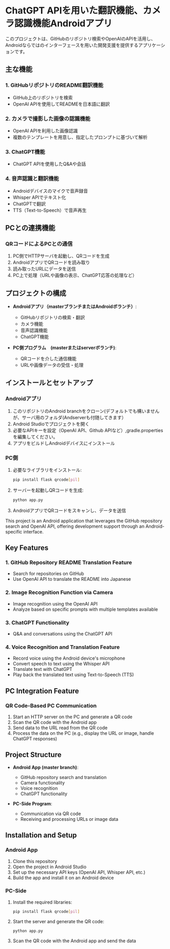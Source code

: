 # ChatGPT APIを用いた翻訳機能、カメラ認識機能Androidアプリ

このプロジェクトは、GitHubのリポジトリ検索やOpenAIのAPIを活用し、Androidならではのインターフェースを用いた開発支援を提供するアプリケーションです。

## 主な機能

### 1. GitHubリポジトリのREADME翻訳機能
- GitHub上のリポジトリを検索
- OpenAI APIを使用してREADMEを日本語に翻訳

### 2. カメラで撮影した画像の認識機能
- OpenAI APIを利用した画像認識
- 複数のテンプレートを用意し、指定したプロンプトに基づいて解析

### 3. ChatGPT機能
- ChatGPT APIを使用したQ&Aや会話

### 4. 音声認識と翻訳機能
- Androidデバイスのマイクで音声録音
- Whisper APIでテキスト化
- ChatGPTで翻訳
- TTS（Text-to-Speech）で音声再生

## PCとの連携機能

### QRコードによるPCとの通信

1. PC側でHTTPサーバを起動し、QRコードを生成
2. AndroidアプリでQRコードを読み取り
3. 読み取ったURLにデータを送信
4. PC上で処理（URLや画像の表示、ChatGPT応答の処理など）

## プロジェクトの構成

- **Androidアプリ（masterブランチまたはAndroidボランチ）**: 
  - GitHubリポジトリの検索・翻訳
  - カメラ機能
  - 音声認識機能
  - ChatGPT機能

- **PC側プログラム　(masterまたはserverボランチ)**:
  - QRコードを介した通信機能
  - URLや画像データの受信・処理

## インストールとセットアップ

### Androidアプリ

1. このリポジトリのAndroid branchをクローン(デフォルトでも構いませんが、サーバ用のフォルダ(Andserverも付随してきます）
2. Android Studioでプロジェクトを開く
3. 必要なAPIキーを設定（OpenAI API、Github APIなど）,gradle.propertiesを編集してください。
4. アプリをビルドしAndroidデバイスにインストール

### PC側

1. 必要なライブラリをインストール:
   ```bash
   pip install flask qrcode[pil]
   ```

2. サーバーを起動しQRコードを生成:
   ```bash
   python app.py
   ```

3. AndroidアプリでQRコードをスキャンし、データを送信


This project is an Android application that leverages the GitHub repository search and OpenAI API, offering development support through an Android-specific interface.

## Key Features

### 1. GitHub Repository README Translation Feature
- Search for repositories on GitHub
- Use OpenAI API to translate the README into Japanese

### 2. Image Recognition Function via Camera
- Image recognition using the OpenAI API
- Analyze based on specific prompts with multiple templates available

### 3. ChatGPT Functionality
- Q&A and conversations using the ChatGPT API

### 4. Voice Recognition and Translation Feature
- Record voice using the Android device's microphone
- Convert speech to text using the Whisper API
- Translate text with ChatGPT
- Play back the translated text using Text-to-Speech (TTS)

## PC Integration Feature

### QR Code-Based PC Communication

1. Start an HTTP server on the PC and generate a QR code
2. Scan the QR code with the Android app
3. Send data to the URL read from the QR code
4. Process the data on the PC (e.g., display the URL or image, handle ChatGPT responses)

## Project Structure

- **Android App (master branch)**: 
  - GitHub repository search and translation
  - Camera functionality
  - Voice recognition
  - ChatGPT functionality

- **PC-Side Program**:
  - Communication via QR code
  - Receiving and processing URLs or image data

## Installation and Setup

### Android App

1. Clone this repository
2. Open the project in Android Studio
3. Set up the necessary API keys (OpenAI API, Whisper API, etc.)
4. Build the app and install it on an Android device

### PC-Side

1. Install the required libraries:
   ```bash
   pip install flask qrcode[pil]
   ```

2. Start the server and generate the QR code:
   ```bash
   python app.py
   ```

3. Scan the QR code with the Android app and send the data



